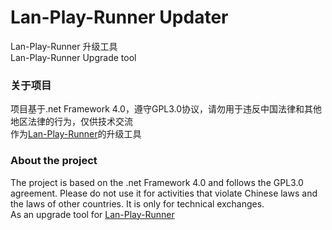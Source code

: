 # Lan-Play-Runner Updater
Lan-Play-Runner 升级工具  
Lan-Play-Runner Upgrade tool

### 关于项目
项目基于.net Framework 4.0，遵守GPL3.0协议，请勿用于违反中国法律和其他地区法律的行为，仅供技术交流  
作为[Lan-Play-Runner](https://github.com/elton11220/Lan-Play-Runner)的升级工具

### About the project
The project is based on the .net Framework 4.0 and follows the GPL3.0 agreement. Please do not use it for activities that violate Chinese laws and the laws of other countries. It is only for technical exchanges.  
As an upgrade tool for [Lan-Play-Runner](https://github.com/elton11220/Lan-Play-Runner)
